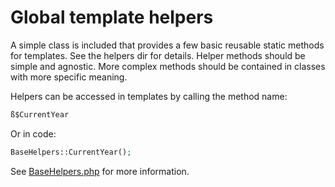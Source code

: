 # Global template helpers

A simple class is included that provides a few basic reusable static methods for templates. See the helpers dir for details. Helper methods should be simple and agnostic. More complex methods should be contained in classes with more specific meaning.

Helpers can be accessed in templates by calling the method name:

```html
ß$CurrentYear
```
Or in code:
```php
BaseHelpers::CurrentYear();
```
See [BaseHelpers.php](../src/helpers/BaseHelpers.php) for more information.
